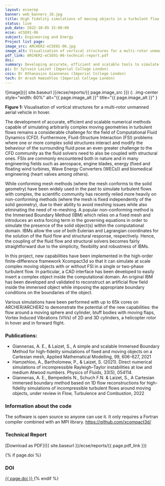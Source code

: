 ```yaml
---
layout: ecserep
banner: web_banners_10.jpg
title: High fidelity simulations of moving objects in a turbulent flow using a Cartesian mesh
status: live
pub_date: 2022-10-05 15:00:00
ecse: eCSE01-06
subject: Engineering and Energy
Project list page:
image_src: ARCHER2-eCSE01-06.jpg
image_alt: Visualisation of vortical structures for a multi-rotor unmanned aerial vehicle in hover.
pdf_link: ARCHER2-eCSE01-06-technial-report.pdf
doi: 
summary: Developing accurate, efficient and scalable tools to simulate arbitrarily complex moving geometries in turbulent flows remains a considerable challenge in Computational Fluid Dynamics (CFD). Fluid-Structure Interaction (FSI) problems, where one or more complex solid structures interact and modify the behaviour of the surrounding fluid, pose an even greater challenge. FSIs are commonly found in nature and in many engineering fields such as energy (fixed and floating wind turbines, wave energy converters) and biomedical engineering (e.g. heart valves). In this project, new capabilities have been implemented in the high-order finite-difference framework Xcompact3d, and a Computer-Aided Design (CAD) interface has been developed, to facilitate high-fidelity simulations of incompressible turbulent flows.
pi: Dr Sylvain Laizet (Imperial College London)
cois: Dr Athanasios Giannenas (Imperial College London)
tech: Dr Arash Hamzehloo (Imperial College London)
---
```




![image]({{ site.baseurl }}/ecse/reports/{{ page.image_src }})
{: .img-center style="width: 60%" alt="{{ page.image_alt }}" title="{{ page.image_alt }}" }

**Figure 1:** Visualisation of vortical structures for a multi-rotor unmanned aerial vehicle in
hover.

The development of accurate, efficient and scalable numerical methods capable of simulating arbitrarily complex moving geometries in turbulent flows remains a considerable challenge for the field of Computational Fluid Dynamics (CFD). Furthermore, Fluid-Structure Interaction (FSI) problems where one or more complex solid structures interact and modify the behaviour of the surrounding fluid pose an even greater challenge to the CFD community as the fluid solvers need to also be coupled with structural ones. FSIs are commonly encountered both in nature and in many engineering fields such as aerospace, engine blades, energy (fixed and floating wind turbines, Wave Energy Converters (WECs)) and biomedical engineering (heart valves among others).

While conforming mesh methods (where the mesh conforms to the solid geometry) have been widely used in the past to simulate turbulent flows with complex, the scientific community has recently relied more heavily on non-conforming methods (where the mesh is fixed independently of the solid geometry), due to their ability to avoid meshing issues while also eliminating the need of re-meshing. A popular non-conforming method is the Immersed Boundary Method (IBM) which relies on a fixed mesh and introduces an extra forcing term in the governing equations in order to simulate the presence of the solid object(s) within the computational domain. IBMs allow the use of both Eulerian and Lagrangian coordinates for the solution of the fluid flow and structural response, respectively. Hence, the coupling of the fluid flow and structural solvers becomes fairly straightforward due to the simplicity, flexibility and robustness of IBMs.

In this project, new capabilities have been implemented in the high-order finite-difference framework Xcompact3d so that it can simulate at scale complex moving objects with or without FSI in a single or two-phase turbulent flow. In particular, a CAD interface has been developed to easily insert a complex object inside the computational domain. An original IBM has been developed and validated to reconstruct an artificial flow field inside the immersed object while imposing the appropriate boundary conditions on the boundaries of the object.

Various simulations have been performed with up to 65k cores on ARCHER/ARCHER2 to demonstrate the potential of the new capabilities: the flow around a moving sphere and cylinder, bluff bodies with moving flaps, Vortex Induced Vibrations (VIVs) of 2D and 3D cylinders, a helicopter rotor in hover and in forward flight.

### Publications:
- Giannenas, A. E., & Laizet, S., A simple and scalable Immersed Boundary Method for high-fidelity simulations of fixed and moving objects on a Cartesian mesh, Applied Mathematical Modelling, 99, 606-627, 2021
- Hamzehloo, A., Bartholomew, P., & Laizet, S. (2021). Direct numerical simulations of incompressible Rayleigh–Taylor instabilities at low and medium Atwood numbers. Physics of Fluids, 33(5), 054114.
- Giannenas, A. E., Bempedelis N., Schuch F.N. & Laizet, S., A Cartesian immersed boundary method based on 1D flow reconstructions for high-fidelity simulations of incompressible turbulent flows around moving objects, under review in Flow, Turbulence and Combustion, 2022
 
### Information about the code
 
The software is open source so anyone can use it. It only requires a Fortran compiler combined with an MPI library. 
<https://github.com/xcompact3d/> 





### Technical Report

[Download as PDF]({{ site.baseurl }}/ecse/reports/{{ page.pdf_link }}) 


{% if page.doi  %}
### DOI
  <a href="https://doi.org/{{ page.doi }}">
     {{ page.doi }}
  </a>
{% endif %}